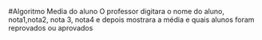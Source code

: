 #Algoritmo Media do aluno
O professor digitara o nome do aluno, nota1,nota2, nota 3, nota4 e depois mostrara a média e quais alunos foram reprovados ou aprovados